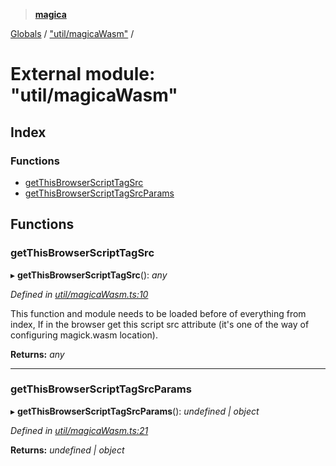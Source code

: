 > **[magica](../README.md)**

[Globals](../README.md) / ["util/magicaWasm"](_util_magicawasm_.md) /

# External module: "util/magicaWasm"

## Index

### Functions

* [getThisBrowserScriptTagSrc](_util_magicawasm_.md#getthisbrowserscripttagsrc)
* [getThisBrowserScriptTagSrcParams](_util_magicawasm_.md#getthisbrowserscripttagsrcparams)

## Functions

###  getThisBrowserScriptTagSrc

▸ **getThisBrowserScriptTagSrc**(): *any*

*Defined in [util/magicaWasm.ts:10](https://github.com/cancerberoSgx/magica/blob/30321a6/src/util/magicaWasm.ts#L10)*

This function and module needs to be loaded before of everything from index,  If in the browser get this script src attribute (it's one of the way of configuring magick.wasm location).

**Returns:** *any*

___

###  getThisBrowserScriptTagSrcParams

▸ **getThisBrowserScriptTagSrcParams**(): *undefined | object*

*Defined in [util/magicaWasm.ts:21](https://github.com/cancerberoSgx/magica/blob/30321a6/src/util/magicaWasm.ts#L21)*

**Returns:** *undefined | object*